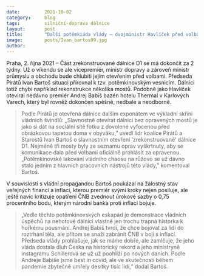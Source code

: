 ```yaml
---
date:         2021-10-02
category:     blog
tags:         silniční-doprava dálnice
layout:       post
title:        "Další potěmkiáda vlády – dvojministr Havlíček před volbami slavnostně otevře nedokončený úsek dálnice D1 "
image:        posts/Ivan_bartos99.jpg
author:       
---
```




Praha, 2. října 2021 – Část zrekonstruované dálnice D1 se má dokončit za 2 týdny. Už o víkendu se ale vicepremiér, ministr dopravy a zároveň ministr průmyslu a obchodu bude chlubiti jejím otevřením před volbami. Předseda Pirátů Ivan Bartoš situaci přirovnal k tzv. potěmkinovským vesnicím. Dálnici totiž chybí například rekonstrukce několika mostů. Podobně jako Havlíček otevíral nedávno premiér Andrej Babiš bazén hotelu Thermal v Karlových Varech, který byl rovněž dokončen spěšně, nedbale a neodborně.

> Podle Pirátů je otevřená dálnice dalším exponátem ve výkladní skříni vládních švindlů: „Slavnostně otevírat dálnici bez opravených mostů je jako si dát na sociální sítě fotku z dovolené vyfocenou před obrázkovou tapetou doma v obýváku,” uvedl lídr koalice Pirátů a Starostů Ivan Bartoš o slavnostním otevření ‘zrekonstruované’ dálnice D1. Nejméně tři mosty byly ze seznamu oprav vyškrtnuty, aby se komunikace dala před volbami oficiálně prohlásit za opravenou. „Potěmkinovské lakování vládního chaosu na růžovo se už dávno stalo jedním z hlavních pracovních nástrojů této vlády,” komentoval Bartoš.

V souvislosti s vládní propagandou Bartoš poukázal na žalostný stav veřejných financí a inflaci, kterou premiér svými kroky nejen posiluje, ale ještě navíc kritizuje opatření ČNB zvednout úrokové sazby o 0,75 procentního bodu, kterým národní banka proti inflaci bojuje.

> „Vedle těchto potěmkinovských eskapád je demonstrace vládních úspěchů na nehotové dálnici vlastně jen trochu trapná historka k hořkému pousmání. Andrej Babiš tvrdí, že chce bojovat za lidi do roztrhání těla, ale přitom se snaží zabránit ČNB v boji s inflací. Předseda vlády prohlašuje, jak se máme dobře, ale zamlčuje, že jeho vláda dostala dluh Česka na historický rekord a jeho ministryně instagramu Schillerová se už už poohlíží po nových daních. Podle Andreje Babiše jsme best in covid, ale ve skutečnosti během pandemie zbytečně umřely desítky tisíc lidí,“ dodal Bartoš.
